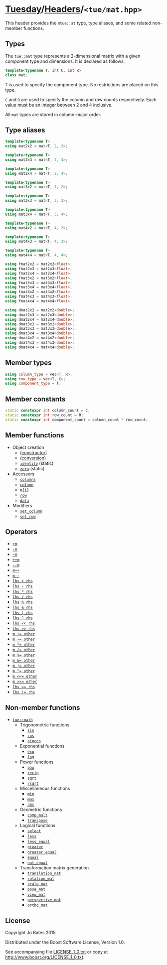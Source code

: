 [Tuesday](../../README.md)/[Headers](../headers.md)/`<tue/mat.hpp>`
===================================================================
This header provides the `mtue::at` type, type aliases, and some related
non-member functions.

Types
-----
The `tue::mat` type represents a 2-dimensional matrix with a given component
type and dimensions. It is declared as follows:

```c++
template<typename T, int C, int R>
class mat;
```

`T` is used to specify the component type. No restrictions are placed on this
type.

`C` and `R` are used to specify the column and row counts respectively. Each
value must be an integer between 2 and 4 inclusive.

All `mat` types are stored in column-major order.

Type aliases
------------
```c++
template<typename T>
using mat2x2 = mat<T, 2, 2>;

template<typename T>
using mat2x3 = mat<T, 2, 3>;

template<typename T>
using mat2x4 = mat<T, 2, 4>;

template<typename T>
using mat3x2 = mat<T, 3, 2>;

template<typename T>
using mat3x3 = mat<T, 3, 3>;

template<typename T>
using mat3x4 = mat<T, 3, 4>;

template<typename T>
using mat4x2 = mat<T, 4, 2>;

template<typename T>
using mat4x3 = mat<T, 4, 3>;

template<typename T>
using mat4x4 = mat<T, 4, 4>;

using fmat2x2 = mat2x2<float>;
using fmat2x3 = mat2x3<float>;
using fmat2x4 = mat2x4<float>;
using fmat3x2 = mat3x2<float>;
using fmat3x3 = mat3x3<float>;
using fmat3x4 = mat3x4<float>;
using fmat4x2 = mat4x2<float>;
using fmat4x3 = mat4x3<float>;
using fmat4x4 = mat4x4<float>;

using dmat2x2 = mat2x2<double>;
using dmat2x3 = mat2x3<double>;
using dmat2x4 = mat2x4<double>;
using dmat3x2 = mat3x2<double>;
using dmat3x3 = mat3x3<double>;
using dmat3x4 = mat3x4<double>;
using dmat4x2 = mat4x2<double>;
using dmat4x3 = mat4x3<double>;
using dmat4x4 = mat4x4<double>;
```

Member types
------------
```c++
using column_type = vec<T, R>;
using row_type = vec<T, C>;
using component_type = T;
```

Member constants
----------------
```c++
static constexpr int column_count = C;
static constexpr int row_count = R;
static constexpr int component_count = column_count * row_count;
```

Member functions
----------------
- Object creation
    - [(constructor)](../functions/mat/constructor.md)
    - [(conversion)](../functions/mat/conversion.md)
    - [`identity`](../functions/mat/identity.md) (static)
    - [`zero`](../functions/mat/zero.md) (static)
- Accessors
    - [`columns`](../functions/mat/columns.md)
    - [`column`](../functions/mat/column.md)
    - [`m[i]`](../operators/mat/subscript.md)
    - [`row`](../functions/mat/row.md)
    - [`data`](../functions/mat/data.md)
- Modifiers
    - [`set_column`](../functions/mat/set_column.md)
    - [`set_row`](../functions/mat/set_row.md)

Operators
---------
- [`+m`](../operators/mat/unary_plus.md)
- [`-m`](../operators/mat/unary_minus.md)
- [`~m`](../operators/mat/bitwise_not.md)
- [`++m`](../operators/mat/pre_increment.md)
- [`--m`](../operators/mat/pre_decrement.md)
- [`m++`](../operators/mat/post_increment.md)
- [`m--`](../operators/mat/post_decrement.md)
- [`lhs + rhs`](../operators/mat/addition.md)
- [`lhs - rhs`](../operators/mat/subtraction.md)
- [`lhs * rhs`](../operators/mat/multiplication.md)
- [`lhs / rhs`](../operators/mat/division.md)
- [`lhs % rhs`](../operators/mat/modulo.md)
- [`lhs & rhs`](../operators/mat/bitwise_and.md)
- [`lhs | rhs`](../operators/mat/bitwise_or.md)
- [`lhs ^ rhs`](../operators/mat/bitwise_xor.md)
- [`lhs << rhs`](../operators/mat/shift_left.md)
- [`lhs >> rhs`](../operators/mat/shift_right.md)
- [`m += other`](../operators/mat/addition_assignment.md)
- [`m -= other`](../operators/mat/subtraction_assignment.md)
- [`m *= other`](../operators/mat/multiplication_assignment.md)
- [`m /= other`](../operators/mat/division_assignment.md)
- [`m %= other`](../operators/mat/modulo_assignment.md)
- [`m &= other`](../operators/mat/bitwise_and_assignment.md)
- [`m |= other`](../operators/mat/bitwise_or_assignment.md)
- [`m ^= other`](../operators/mat/bitwise_xor_assignment.md)
- [`m <<= other`](../operators/mat/shift_left_assignment.md)
- [`m >>= other`](../operators/mat/shift_right_assignment.md)
- [`lhs == rhs`](../operators/mat/equality.md)
- [`lhs != rhs`](../operators/mat/inequality.md)

Non-member functions
--------------------
- [`tue::math`](../namespaces/tue/math.md)
    - Trigonometric functions
        - [`sin`](../functions/math/sin.md)
        - [`cos`](../functions/math/cos.md)
        - [`sincos`](../functions/math/sincos.md)
    - Exponential functions
        - [`exp`](../functions/math/exp.md)
        - [`log`](../functions/math/log.md)
    - Power functions
        - [`pow`](../functions/math/pow.md)
        - [`recip`](../functions/math/recip.md)
        - [`sqrt`](../functions/math/sqrt.md)
        - [`rsqrt`](../functions/math/rsqrt.md)
    - Miscellaneous functions
        - [`min`](../functions/math/min.md)
        - [`max`](../functions/math/max.md)
        - [`abs`](../functions/math/abs.md)
    - Geometric functions
        - [`comp_mult`](../functions/math/comp_mult.md)
        - [`transpose`](../functions/math/transpose.md)
    - Logical functions
        - [`select`](../functions/math/select.md)
        - [`less`](../functions/math/less.md)
        - [`less_equal`](../functions/math/less_equal.md)
        - [`greater`](../functions/math/greater.md)
        - [`greater_equal`](../functions/math/greater_equal.md)
        - [`equal`](../functions/math/equal.md)
        - [`not_equal`](../functions/math/not_equal.md)
    - Transformation matrix generation
        - [`translation_mat`](../functions/math/translation_mat.md)
        - [`rotation_mat`](../functions/math/rotation_mat.md)
        - [`scale_mat`](../functions/math/scale_mat.md)
        - [`pose_mat`](../functions/math/pose_mat.md)
        - [`view_mat`](../functions/math/view_mat.md)
        - [`perspective_mat`](../functions/math/perspective_mat.md)
        - [`ortho_mat`](../functions/math/ortho_mat.md)

License
-------
Copyright Jo Bates 2015.

Distributed under the Boost Software License, Version 1.0.

See accompanying file [LICENSE_1_0.txt](../../LICENSE_1_0.txt) or copy at
http://www.boost.org/LICENSE_1_0.txt.

